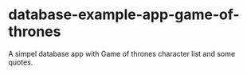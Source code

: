 # database-example-app-game-of-thrones
A simpel database app with Game of thrones character list and some quotes. 
